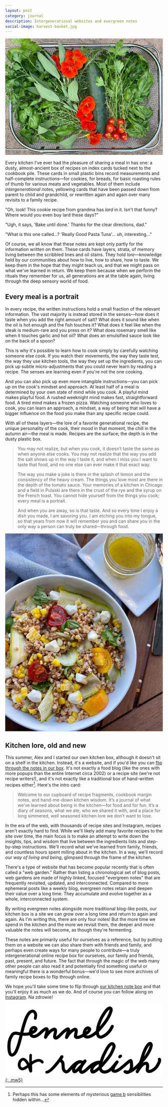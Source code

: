 ```yaml
---
layout: post
category: journal
description: Intergenerational websites and evergreen notes
social-image: harvest-basket.jpg
---
```


![Harvest basket of herbs](/img/harvest-basket.jpg)

Every kitchen I've ever had the pleasure of sharing a meal in has one: a dusty, almost-ancient box of recipes on index cards tucked next to the cookbook pile. These cards in small plastic bins record measurements and half-complete instructions—for cookies, for breads, for basic roasting rules of thumb for various meats and vegetables. Most of them include _intergenerational_ notes, yellowing cards that have been passed down from parent to child and grandchild, or rewritten again and again over many revisits to a family recipe.

"Oh, look! This cookie recipe from grandma has _lard_ in it. Isn't that funny? Where would you even buy lard these days?"

"Ugh, it says, 'Bake until done.' Thanks for the clear directions, dad."

"What is this one called...? 'Really Good Pasta Tuna'... uh, interesting..."

Of course, we all know that these notes are kept only partly for the information written on them. These cards have layers, strata, of memory living between the scribbled lines and oil stains. They hold _lore_—knowledge held by our communities about how to live, how to share, how to taste. We keep them in the hope that they might teach us, and that we might pass on what we've learned in return. We keep them because when we perform the rituals they remember for us, all generations are at the table again, living through the deep sensory world of food.

## Every meal is a portrait

In every recipe, the written instructions hold a small fraction of the relevant information. The vast majority is instead stored in the senses—how does it taste when you add the right amount of salt? What does it sound like when the oil is hot enough and the fish touches it? What does it feel like when the steak is medium-rare and you press on it? What does rosemary smell like when it touches garlic and hot oil? What does an emulsified sauce look like on the back of a spoon?

This is why it's possible to learn how to cook simply by carefully watching someone else cook. If you watch their movements, the way they taste test, the way they use kitchen tools, the way they set up the ingredients, you can pick up subtle micro-adjustments that you could never learn by reading a recipe. The senses are learning even if you're not the one cooking.

And you can also pick up even more intangible instructions—you can pick up on the cook's mindset and approach. At least half of a meal is determined by your own state of mind while you cook. A playful mind makes playful food. A rushed weeknight mind makes fast, straightforward food. A tired mind makes a frozen pizza. Watching someone who loves to cook, you can learn an approach, a mindset, a way of being that will have a bigger influence on the food you make than any specific recipe could.

With all of these layers—the lore of a favorite generational recipe, the unique personality of the cook, their mood in that moment, the chill in the autumn air—the meal is made. Recipes are the surface; the depth is in the dusty plastic box.

> You may not realize, but when you cook, it doesn’t taste the same as when anyone else cooks. You may not realize that the way you add the salt shows up in the way I taste it, and when I miss you I want to taste that food, and no one else can ever make it that exact way.
>
> The way you make a joke is there in the splash of lemon and the consistency of the heavy cream. The things you love most are there in the depth of the tomato sauce. Your memories of a kitchen in Chicago and a field in Pulaski are there in the crust of the rye and the syrup on the French toast. You cannot hide yourself from the things you cook; every meal is a portrait.
>
> And when you are away, so is that taste. And so every time I enjoy a dish you made, I am savoring you. I am etching you into my tongue, so that years from now it will remember you and can share you in the only way a person can truly be shared—through food.

![Farro salad](/img/farro-salad.jpg)

## Kitchen lore, old and new

This summer, Alex and I started our own kitchen box, although it doesn't sit on a shelf in the kitchen. Instead, it's a website, and if you'd like you can [flip through the notes in our box](https://fennelandradish.netlify.app/). It's not exactly a food blog (like the ones with more popups than the entire Internet circa 2002) or a recipe site (we're not recipe writers!), and it's not exactly like a traditional box of hand-written recipes either[^1]. Here's the intro card:

[^1]: Perhaps this has some elements of mysterious [game b](https://www.gameb.wiki/index.php?title=Game_B) sensibilities hidden within...

> Welcome to our cupboard of recipe fragments, cookbook margin notes, and hand-me-down kitchen wisdom. It’s a journal of what we’ve learned about being in the kitchen—for food and for fun. It’s a diary of seasons, what we ate, who we shared it with, and a place for long simmered, well seasoned kitchen lore we don’t want to lose.

In the era of the web, with thousands of recipe sites and Instagram, recipes aren't exactly hard to find. While we'll likely add many favorite recipes to the site over time, the main focus is to make an attempt to write down the insights, tips, and wisdom that live between the ingredients lists and step-by-step instructions. We'll record what we've learned from family, friends, and countless hours spent milling about in the kitchen. In a way, we'll record our _way of living and being_, glimpsed through the frame of the kitchen.

There's a type of website that has become popular recently that is often called a "web garden." Rather than listing a chronological set of blog posts, web gardens are made of highly linked, focused "evergreen notes" that are frequently revisited, updated, and interconnected. Compared to more ephemeral posts like a weekly blog, evergreen notes retain and deepen their value over a long time. They accumulate and evolve together as a whole, interconnected system.

By writing evergreen notes alongside more traditional blog-like posts, our kitchen box is a site we can grow over a long time and return to again and again. As I'm writing this, there are only four notes! But the more time we spend in the kitchen and the more we revisit them, the deeper and more valuable the notes will become, as though they're fermenting.

These notes are primarily useful for ourselves as a reference, but by putting them on a website we can also share them with friends and family, and perhaps even create ways for many people to contribute—a truly intergenerational online recipe box for ourselves, our family and friends, past, present, and future. The fact that through the magic of the web many other people can also read it and potentially find something useful or meaningful there is a wonderful bonus—we'd love to see more archives of family recipe boxes to flip through online.

We hope you'll take some time to flip through [our kitchen note box](https://fennelandradish.netlify.app/) and that you'll enjoy it as much as we do. And of course you can follow along on [Instagram](https://www.instagram.com/fennelandradish/). Na zdrowie!

[![Fennel & Radish](/img/fennel-and-radish.jpg){: .mw5}](https://fennelandradish.netlify.app/)
